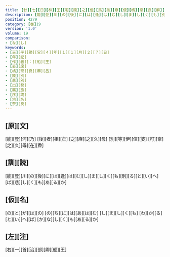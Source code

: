```yaml
---
title: [廿][七][日][林][王][宅][餞][之][但][馬][按][察][使][橘][奈][良][麻][呂][朝][臣][宴][歌][三][首]
description: [能][登][川][の][後][に][は][逢][は][む][し][ま][し][く][も][別][る][と][い][へ][ば][悲][し][く][も][あ][る][か]
position: 4279
category: [巻]19
version: '1.0'
volume: 19
comparison:
- [な][し]
keywords:
- [天][平][勝][宝][４][年][１][１][月][２][７][日]
- [年][紀]
- [作][者][：][船][王]
- [宴][席]
- [橘][奈][良][麻][呂]
- [餞][別]
- [悲][別]
- [出][発]
- [羈][旅]
- [序][詞]
- [地][名]
- [奈][良]
---
```


## [原][文]

[能][登][河][乃] [後][者][相][牟] [之][麻][之][久][母] [別][等][伊][倍][婆] [可][奈][之][久][母][在][香]

## [訓][読]

[能][登][川][の][後][に][は][逢][は][む][し][ま][し][く][も][別][る][と][い][へ][ば][悲][し][く][も][あ][る][か]

## [仮][名]

[の][と][が][は][の] [の][ち][に][は][あ][は][む] [し][ま][し][く][も] [わ][か][る][と][い][へ][ば] [か][な][し][く][も][あ][る][か]

## [左][注]

[右][一][首][治][部][卿][船][王]
